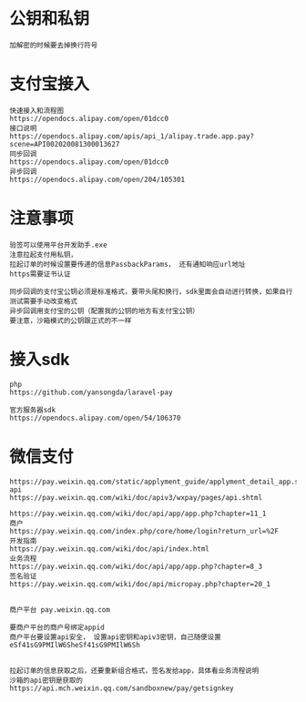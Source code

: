 # 公钥和私钥

	加解密的时候要去掉换行符号

# 支付宝接入

	快速接入和流程图
	https://opendocs.alipay.com/open/01dcc0
	接口说明
	https://opendocs.alipay.com/apis/api_1/alipay.trade.app.pay?scene=API002020081300013627
	同步回调
	https://opendocs.alipay.com/open/01dcc0
	异步回调
	https://opendocs.alipay.com/open/204/105301


# 注意事项	
	验签可以使用平台开发助手.exe
	注意拉起支付用私钥， 
	拉起订单的时候设置要传递的信息PassbackParams， 还有通知响应url地址
	https需要证书认证

	同步回调的支付宝公钥必须是标准格式，要带头尾和换行，sdk里面会自动进行转换，如果自行测试需要手动改变格式
	异步回调用支付宝的公钥（配置我的公钥的地方有支付宝公钥）
	要注意，沙箱模式的公钥跟正式的不一样
	


# 接入sdk
	
	php
	https://github.com/yansongda/laravel-pay
	
	官方服务器sdk
	https://opendocs.alipay.com/open/54/106370




# 微信支付


	https://pay.weixin.qq.com/static/applyment_guide/applyment_detail_app.shtml
	api
	https://pay.weixin.qq.com/wiki/doc/apiv3/wxpay/pages/api.shtml
	
	https://pay.weixin.qq.com/wiki/doc/api/app/app.php?chapter=11_1
	商户
	https://pay.weixin.qq.com/index.php/core/home/login?return_url=%2F	
	开发指南
	https://pay.weixin.qq.com/wiki/doc/api/index.html
	业务流程
	https://pay.weixin.qq.com/wiki/doc/api/app/app.php?chapter=8_3
	签名验证
	https://pay.weixin.qq.com/wiki/doc/api/micropay.php?chapter=20_1


	商户平台 pay.weixin.qq.com

	要商户平台的商户号绑定appid
	商户平台要设置api安全， 设置api密钥和apiv3密钥，自己随便设置eSf41sG9PMIlW6SheSf41sG9PMIlW6Sh


	拉起订单的信息获取之后，还要重新组合格式，签名发给app，具体看业务流程说明
	沙箱的api密钥是获取的https://api.mch.weixin.qq.com/sandboxnew/pay/getsignkey